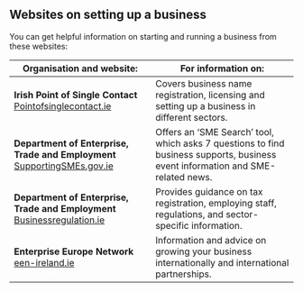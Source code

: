 ##  Websites on setting up a business

You can get helpful information on starting and running a business from these
websites:

**Organisation and website:** |  **For information on:**  
---|---  
**Irish Point of Single Contact** [ Pointofsinglecontact.ie ](http://www.pointofsinglecontact.ie/) |  Covers business name registration, licensing and setting up a business in different sectors.   
**Department of Enterprise, Trade and Employment** [ SupportingSMEs.gov.ie ](https://supportingsmes.gov.ie/) |  Offers an ‘SME Search’ tool, which asks 7 questions to find business supports, business event information and SME-related news.   
**Department of Enterprise, Trade and Employment** [ Businessregulation.ie ](http://www.businessregulation.ie/) |  Provides guidance on tax registration, employing staff, regulations, and sector-specific information.   
**Enterprise Europe Network** [ een-ireland.ie ](https://www.een-ireland.ie/) |  Information and advice on growing your business internationally and international partnerships.   
  